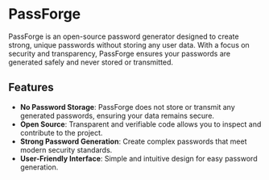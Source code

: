 # PassForge

PassForge is an open-source password generator designed to create strong, unique passwords without storing any user data. With a focus on security and transparency, PassForge ensures your passwords are generated safely and never stored or transmitted.

## Features

- **No Password Storage**: PassForge does not store or transmit any generated passwords, ensuring your data remains secure.
- **Open Source**: Transparent and verifiable code allows you to inspect and contribute to the project.
- **Strong Password Generation**: Create complex passwords that meet modern security standards.
- **User-Friendly Interface**: Simple and intuitive design for easy password generation.
